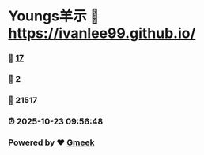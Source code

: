 # Youngs羊示 :link: https://ivanlee99.github.io/ 
### :page_facing_up: [17](https://ivanlee99.github.io//tag.html) 
### :speech_balloon: 2 
### :hibiscus: 21517 
### :alarm_clock: 2025-10-23 09:56:48 
### Powered by :heart: [Gmeek](https://github.com/Meekdai/Gmeek)
